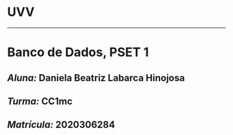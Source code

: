 # UVV
***
# Banco de Dados, PSET 1
_Aluna:_ Daniela Beatriz Labarca Hinojosa
---
_Turma:_ CC1mc
---
_Matrícula:_ 2020306284
---
